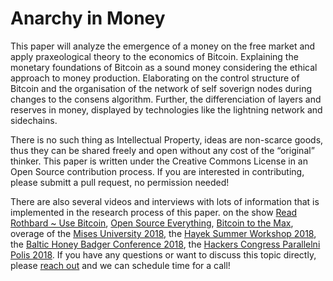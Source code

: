 # Anarchy in Money

This paper will analyze the emergence of a money on the free market and apply praxeological theory to the economics of Bitcoin. Explaining the monetary foundations of Bitcoin as a sound money considering the ethical approach to money production. Elaborating on the control structure of Bitcoin and the organisation of the network of self soverign nodes during changes to the consens algorithm. Further, the differenciation of layers and reserves in money, displayed by technologies like the lightning network and sidechains.

There is no such thing as Intellectual Property, ideas are non-scarce goods, thus they can be shared freely and open without any cost of the “original” thinker. This paper is written under the Creative Commons License in an Open Source contribution process. If you are interested in contributing, please submitt a pull request, no permission needed!

There are also several videos and interviews with lots of information that is implemented in the research process of this paper.
on the show [Read Rothbard ~ Use Bitcoin](https://www.youtube.com/playlist?list=PLPj3KCksGbSafpOorg0NdeVXGIPNqV_8a), [Open Source Everything](https://www.youtube.com/playlist?list=PLPj3KCksGbSb1h33FZbsrtr1feIIwTBHt), [Bitcoin to the Max](https://www.youtube.com/playlist?list=PLPj3KCksGbSZtGhC7nIr_Mf1oCeP8U1tV), overage of the [Mises University 2018](https://www.youtube.com/playlist?list=PLPj3KCksGbSanfYiAp8JSHxIjBm66yPf5), the [Hayek Summer Workshop 2018](https://www.youtube.com/playlist?list=PLPj3KCksGbSbx7WQMTJAG6wLd4tK9Llr9),  the [Baltic Honey Badger Conference 2018](https://www.youtube.com/playlist?list=PLPj3KCksGbSZsgH48ZDxNdzRXbg_pvMnz), the [Hackers Congress Parallelni Polis 2018](https://www.youtube.com/playlist?list=PLPj3KCksGbSbE5Kgh9LV4X4W7-ESuSfMH).
If you have any questions or want to discuss this topic directly, please [reach out](https://twitter.com/HillebrandMax) and we can schedule time for a call!
